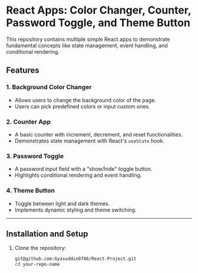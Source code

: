 # React Apps: Color Changer, Counter, Password Toggle, and Theme Button

This repository contains multiple simple React apps to demonstrate fundamental concepts like state management, event handling, and conditional rendering.

## Features

### 1. Background Color Changer
- Allows users to change the background color of the page.
- Users can pick predefined colors or input custom ones.

### 2. Counter App
- A basic counter with increment, decrement, and reset functionalities.
- Demonstrates state management with React's `useState` hook.

### 3. Password Toggle
- A password input field with a "show/hide" toggle button.
- Highlights conditional rendering and event handling.

### 4. Theme Button
- Toggle between light and dark themes.
- Implements dynamic styling and theme switching.

---

## Installation and Setup

1. Clone the repository:
   ```bash
   git@github.com:Gyasuddin0786/React-Project.git
   cd your-repo-name
